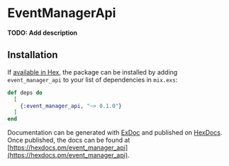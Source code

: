 # EventManagerApi

**TODO: Add description**

## Installation

If [available in Hex](https://hex.pm/docs/publish), the package can be installed
by adding `event_manager_api` to your list of dependencies in `mix.exs`:

```elixir
def deps do
  [
    {:event_manager_api, "~> 0.1.0"}
  ]
end
```

Documentation can be generated with [ExDoc](https://github.com/elixir-lang/ex_doc)
and published on [HexDocs](https://hexdocs.pm). Once published, the docs can
be found at [https://hexdocs.pm/event_manager_api](https://hexdocs.pm/event_manager_api).

